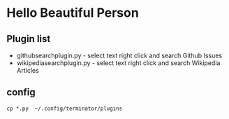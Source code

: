 # Hello Beautiful Person

## Plugin list
- githubsearchplugin.py - select text right click and search Github Issues
- wikipediasearchplugin.py - select text right click and search Wikipedia Articles

## config
```cp *.py  ~/.config/terminator/plugins```
